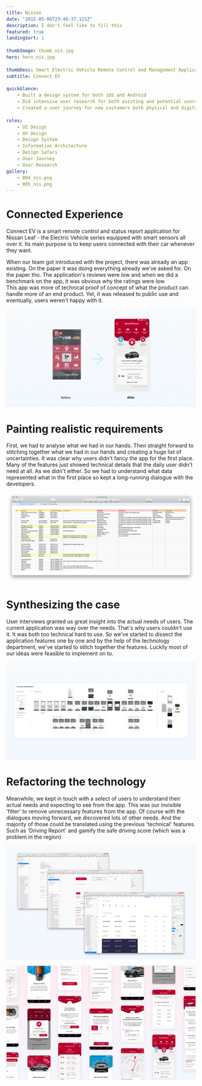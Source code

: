 ```yaml
---
title: Nissan
date: "2015-05-06T23:46:37.121Z"
description: I don't feel like to fill this
featured: true
landingSort: 1

thumbImage: thumb_nis.jpg
hero: hero_nis.jpg

thumbDesc: Smart Electric Vehicle Remote Control and Management Application for both iOS and Android.
subtitle: Connect EV

quickGlance: 
    - Built a design system for both iOS and Android
    - Did intensive user research for both existing and potential users.
    - Created a user journey for new customers both physical and digital touchpoints.

roles:
    - UI Design
    - UX Design
    - Design System
    - Information Architecture
    - Design Safari
    - User Journey
    - User Research
gallery: 
    - 004_nis.png
    - 005_nis.png
---
```


# Connected Experience

Connect EV is a smart remote control and status report application for Nissan Leaf - the Electric Vehicle series equipped with smart sensors all over it. Its main purpose is to keep users connected with their car whenever they want. 
<div class="mt-4"><div>
When our team got introduced with the project, there was already an app existing. On the paper it was doing everything already we've asked for. On the paper tho. The application's reviews were low and when we did a benchmark on the app, it was obvious why the ratings were low. 
<div class="mt-4"><div>
This app was more of technical proof of concept of what the product can handle more of an end product. Yet, it was released to public use and eventually, users weren't happy with it.

![](./00xx_nis.jpg)



# Painting realistic requirements

First, we had to analyse what we had in our hands. Then straight forward to stitching together what we had in our hands and creating a huge list of uncertainties. It was clear why users didn't fancy the app for the first place. Many of the features just showed technical details that the daily user didn't need at all. As we didn't either. So we had to understand what data represented what in the first place so kept a long-running dialogue with the developers.

![](./00xxx_nis.png)

# Synthesizing the case

User interviews granted us great insight into the actual needs of users. The current application was way over the needs. That's why users couldn't use it. It was both too technical hard to use. So we've started to dissect the application features one by one and by the help of the technology department, we've started to stitch together the features. Luckily most of our ideas were feasible to implement on to.

![](./00xxxx_nis.jpg)

# Refactoring the technology

Meanwhile, we kept in touch with a select of users to understand their actual needs and expecting to see from the app. This was our invisible 'filter' to remove unnecessary features from the app. Of course with the dialogues moving forward, we discovered lots of other needs. And the majority of those could be translated using the previous 'technical' features. Such as 'Driving Report' and gamify the safe driving score (which was a problem in the region)

![A pixel-perfect symbol-based design system](./00xxxxx_nis.jpg)

![With lots of lots of mockups](./00xxxxxx_nis.jpg)
